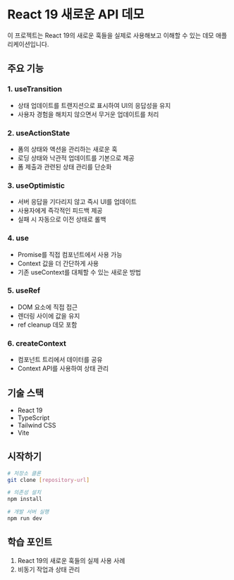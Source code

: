 # React 19 새로운 API 데모

이 프로젝트는 React 19의 새로운 훅들을 실제로 사용해보고 이해할 수 있는 데모 애플리케이션입니다.

## 주요 기능

### 1. useTransition

- 상태 업데이트를 트랜지션으로 표시하여 UI의 응답성을 유지
- 사용자 경험을 해치지 않으면서 무거운 업데이트를 처리

### 2. useActionState

- 폼의 상태와 액션을 관리하는 새로운 훅
- 로딩 상태와 낙관적 업데이트를 기본으로 제공
- 폼 제출과 관련된 상태 관리를 단순화

### 3. useOptimistic

- 서버 응답을 기다리지 않고 즉시 UI를 업데이트
- 사용자에게 즉각적인 피드백 제공
- 실패 시 자동으로 이전 상태로 롤백

### 4. use

- Promise를 직접 컴포넌트에서 사용 가능
- Context 값을 더 간단하게 사용
- 기존 useContext를 대체할 수 있는 새로운 방법

### 5. useRef

- DOM 요소에 직접 접근
- 렌더링 사이에 값을 유지
- ref cleanup 데모 포함

### 6. createContext

- 컴포넌트 트리에서 데이터를 공유
- Context API를 사용하여 상태 관리

## 기술 스택

- React 19
- TypeScript
- Tailwind CSS
- Vite

## 시작하기

```bash
# 저장소 클론
git clone [repository-url]

# 의존성 설치
npm install

# 개발 서버 실행
npm run dev
```

## 학습 포인트

1. React 19의 새로운 훅들의 실제 사용 사례
2. 비동기 작업과 상태 관리
